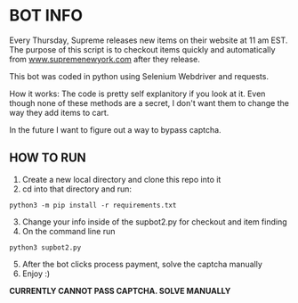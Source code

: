# BOT INFO
Every Thursday, Supreme releases new items on their website at 11 am EST.
The purpose of this script is to checkout items quickly and automatically from www.supremenewyork.com after they release.

This bot was coded in python using Selenium Webdriver and requests.

How it works:
  The code is pretty self explanitory if you look at it. Even though none of these methods are a secret, I don't want them to change the way they add items to cart.

In the future I want to figure out a way to bypass captcha.


## HOW TO RUN
1) Create a new local directory and clone this repo into it
2) cd into that directory and run:
```
python3 -m pip install -r requirements.txt
```
3) Change your info inside of the supbot2.py for checkout and item finding
4) On the command line run
```
python3 supbot2.py
```
5) After the bot clicks process payment, solve the captcha manually
6) Enjoy :)

**CURRENTLY CANNOT PASS CAPTCHA. SOLVE MANUALLY**
